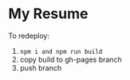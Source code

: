 # My Resume
To redeploy:
1. ```npm i and npm run build```
2. copy build to gh-pages branch
3. push branch